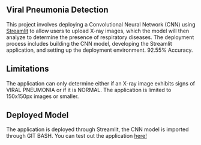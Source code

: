 ## Viral Pneumonia Detection
This project involves deploying a Convolutional Neural Network (CNN) using [Streamlit](https://dataanalysisrespiratorydiseasedetection-svywseoj4rmzhzsdzzgjz2.streamlit.app/) to allow users to upload X-ray images, which the model will then analyze to determine the presence of respiratory diseases. The deployment process includes building the CNN model, developing the Streamlit application, and setting up the deployment environment. 92.55% Accuracy. 

## Limitations
The application can only determine either if an X-ray image exhibits signs of VIRAL PNEUMONIA or if it is NORMAL. The application is limited to 150x150px images or smaller. 

## Deployed Model
The application is deployed through Streamlit, the CNN model is imported through GIT BASH. You can test out the application [here!](https://dataanalysisrespiratorydiseasedetection-svywseoj4rmzhzsdzzgjz2.streamlit.app/)
